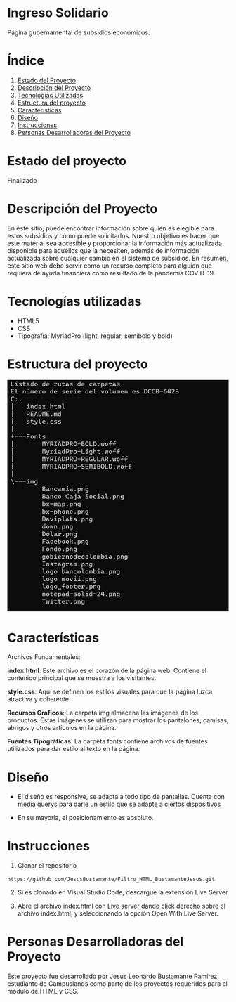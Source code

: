 # Ingreso Solidario

Página gubernamental de subsidios económicos.

# Índice

1. [Estado del Proyecto](#id1)
2. [Descripción del Proyecto](#id2)
3. [Tecnologías Utilizadas](#id3)
4. [Estructura del proyecto](#id4)
5. [Características](#id5)
6. [Diseño](#id6)
7. [Instrucciones](#id7)
8. [Personas Desarrolladoras del Proyecto](#id8)

# Estado del proyecto<a name="id1"></a>

Finalizado

# Descripción del Proyecto<a name="id2"></a>

En este sitio, puede encontrar información sobre quién es elegible para estos subsidios y cómo puede solicitarlos. Nuestro objetivo es hacer que este material sea accesible y proporcionar la información más actualizada disponible para aquellos que la necesiten, además de información actualizada sobre cualquier cambio en el sistema de subsidios. En resumen, este sitio web debe servir como un recurso completo para alguien que requiera de ayuda financiera como resultado de la pandemia COVID-19.


# Tecnologías utilizadas<a name="id3"></a>

* HTML5
* CSS
* Tipografía: MyriadPro (light, regular, semibold y bold)

# Estructura del proyecto<a name="id4"></a>

![alt text](image.png)

# Características<a name="id5"></a>

Archivos Fundamentales:

**index.html**: Este archivo es el corazón de la página web. Contiene el contenido principal que se muestra a los visitantes.

**style.css**: Aquí se definen los estilos visuales para que la página luzca atractiva y coherente.

**Recursos Gráficos**: La carpeta img almacena las imágenes de los productos. Estas imágenes se utilizan para mostrar los pantalones, camisas, abrigos y otros artículos en la página.

**Fuentes Tipográficas**: La carpeta fonts contiene archivos de fuentes utilizados para dar estilo al texto en la página.

# Diseño<a name="id6"></a>

* El diseño es responsive, se adapta a todo tipo de pantallas. Cuenta con media querys para darle un estilo que se adapte a ciertos dispositivos

* En su mayoría, el posicionamiento es absoluto.

# Instrucciones<a name="id7"></a>

1. Clonar el repositorio
~~~
https://github.com/JesusBustamante/Filtro_HTML_BustamanteJesus.git
~~~

2. Si es clonado en Visual Studio Code, descargue la extensión Live Server

3. Abre el archivo index.html con Live server dando click derecho sobre el archivo index.html, y seleccionando la opción Open With Live Server. 

# Personas Desarrolladoras del Proyecto<a name="id8"></a>

Este proyecto fue desarrollado por Jesús Leonardo Bustamante Ramírez, estudiante de Campuslands como parte de los proyectos requeridos para el módulo de HTML y CSS.
